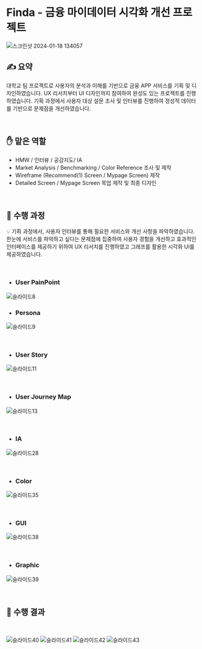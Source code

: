 # Finda - 금융 마이데이터 시각화 개선 프로젝트

![스크린샷 2024-01-18 134057](https://github.com/leeyeonju99/Finda/assets/114968625/13245384-6d8e-4dca-b306-0b97757b0b55)

## ✍️ 요약
대학교 팀 프로젝트로 사용자의 분석과 이해를 기반으로 금융 APP 서비스를 기획 및 디자인하였습니다. UX 리서치부터 UI 디자인까지 참여하여 완성도 있는 프로젝트를 진행하였습니다. 기획 과정에서 사용자 대상 설문 조사 및 인터뷰를 진행하여 정성적 데이터를 기반으로 문제점을 개선하였습니다.

<br/>

## ✋ 맡은 역할

- HMW / 인터뷰 / 공감지도/ IA
- Market Analysis / Benchmarking / Color Reference 조사 및 제작
- Wireframe (Recommend(1) Screen / Mypage Screen) 제작
- Detailed Screen / Mypage Screen 목업 제작 및 최종 디자인

<br/>

## 📖 수행 과정

💡 기획 과정에서, 사용자 인터뷰를 통해 필요한 서비스와 개선 사항을 파악하였습니다. 한눈에 서비스를 파악하고 싶다는 문제점에 집중하여 사용자 경험을 개선하고 효과적인 인터페이스를 제공하기 위하여 UX 리서치를 진행하였고 그래프를 활용한 시각화 UI를 제공하였습니다.

<br/>

- ### User PainPoint
![슬라이드8](https://github.com/leeyeonju99/Finda/assets/114968625/f1a057e6-fd94-4cee-8532-8a66837a6c49)
<br/>
- ### Persona
![슬라이드9](https://github.com/leeyeonju99/Finda/assets/114968625/9a63058d-b520-410d-b00d-4ca0c1a97707)

<br/>

- ### User Story
![슬라이드11](https://github.com/leeyeonju99/Finda/assets/114968625/616a4aa2-aef9-4832-b689-114d99dd1b45)

<br/>

- ### User Journey Map
![슬라이드13](https://github.com/leeyeonju99/Finda/assets/114968625/418c358d-baec-4014-9894-1f7b32ba7405)

<br/>

- ### IA
![슬라이드28](https://github.com/leeyeonju99/Finda/assets/114968625/6317194f-d6f0-4601-97b3-a51a4d5030b6)

<br/>

- ### Color
![슬라이드35](https://github.com/leeyeonju99/Finda/assets/114968625/e1daf752-6652-4d50-b7bf-36b53871b367)

<br/>

- ### GUI
![슬라이드38](https://github.com/leeyeonju99/Finda/assets/114968625/e4aa420a-0d80-4c98-bc40-40f980759110)

<br/>

- ### Graphic
![슬라이드39](https://github.com/leeyeonju99/Finda/assets/114968625/185ff6a2-04fd-41a6-b537-eb6c65bc9dab)

<br/>

## 📖 수행 결과

<br/>

![슬라이드40](https://github.com/leeyeonju99/Finda/assets/114968625/bbe13e44-2854-4660-bd81-e1b3a747eb7e)
![슬라이드41](https://github.com/leeyeonju99/Finda/assets/114968625/190a9ab6-367e-4e2c-bd92-805612531f20)
![슬라이드42](https://github.com/leeyeonju99/Finda/assets/114968625/18df2fd7-b875-4014-872b-5195b1a691ba)
![슬라이드43](https://github.com/leeyeonju99/Finda/assets/114968625/7b4adbbc-98ab-4abc-b496-7e5c66e1d623)
